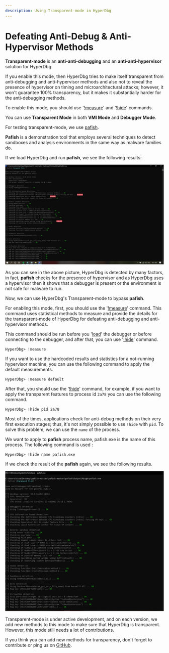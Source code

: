 ```yaml
---
description: Using Transparent-mode in HyperDbg
---
```


# Defeating Anti-Debug & Anti-Hypervisor Methods

**Transparent-mode** is an **anti-anti-debugging** and an **anti-anti-hypervisor** solution for HyperDbg.

If you enable this mode, then HyperDbg tries to make itself transparent from anti-debugging and anti-hypervisor methods and also not to reveal the presence of hypervisor on timing and microarchitectural attacks; however, it won't guarantee 100% transparency, but it makes it substantially harder for the anti-debugging methods.

To enable this mode, you should use '[!measure](https://docs.hyperdbg.com/commands/extension-commands/measure)' and '[!hide](https://docs.hyperdbg.com/commands/extension-commands/hide)' commands.

You can use **Transparent Mode** in both **VMI Mode** and **Debugger Mode**.

For testing transparent-mode, we use [pafish](https://github.com/a0rtega/pafish).

**Pafish** is a demonstration tool that employs several techniques to detect sandboxes and analysis environments in the same way as malware families do. 

If we load HyperDbg and run **pafish**, we see the following results:

![](../../.gitbook/assets/regular-pafish.png)

As you can see in the above picture, HyperDbg is detected by many factors, in fact, **pafish** checks for the presence of hypervisor and as HyperDbg uses a hypervisor then it shows that a debugger is present or the environment is not safe for malware to run.

Now, we can use HyperDbg's Transparent-mode to bypass **pafish**.

For enabling this mode, first, you should use the '[!measure](https://docs.hyperdbg.com/commands/extension-commands/measure)' command. This command uses statistical methods to measure and provide the details for the transparent-mode of HyperDbg for defeating anti-debugging and anti-hypervisor methods.

This command should be run before you '[load](https://docs.hyperdbg.com/commands/debugging-commands/load)' the debugger or before connecting to the debugger, and after that, you can use '[!hide](https://docs.hyperdbg.com/commands/extension-commands/hide)' command.

```text
HyperDbg> !measure
```

If you want to use the hardcoded results and statistics for a not-running hypervisor machine, you can use the following command to apply the default measurements.

```text
HyperDbg> !measure default
```

After that, you should use the '[!hide](https://docs.hyperdbg.com/commands/extension-commands/hide)' command, for example, if you want to apply the transparent features to process id `2a78` you can use the following command.

```text
HyperDbg> !hide pid 2a78
```

Most of the times, applications check for anti-debug methods on their very first execution stages; thus, it's not simply possible to use `!hide` with `pid`. To solve this problem, we can use the `name` of the process.

We want to apply to **pafish** process name, pafish.exe is the name of this process. The following command is used :

```text
HyperDbg> !hide name pafish.exe
```

If we check the result of the **pafish** again, we see the following results.

![](../../.gitbook/assets/transparent-mode-pafish.png)

Transparent-mode is under active development, and on each version, we add new methods to this mode to make sure that HyperDbg is transparent. However, this mode still needs a lot of contributions.

If you think you can add new methods for transparency, don't forget to contribute or ping us on [GitHub](https://github.com/HyperDbg/HyperDbg).[  
](https://docs.hyperdbg.com/tips-and-tricks/considerations/the-unsafe-behavior)

